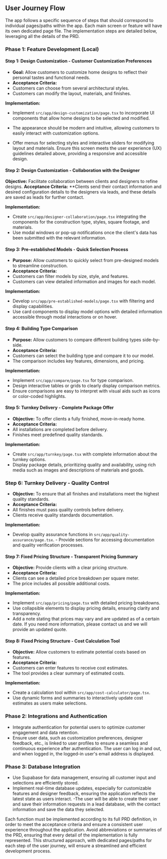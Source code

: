 ## User Journey Flow

The app follows a specific sequence of steps that should correspond to individual pages/paths within the app. Each main screen or feature will have its own dedicated page file. The implementation steps are detailed below, leveraging all the details of the PRD.

### Phase 1: Feature Development (Local)

#### Step 1: Design Customization - Customer Customization Preferences

- **Goal:** Allow customers to customize home designs to reflect their personal tastes and functional needs.
- **Acceptance Criteria:**
- Customers can choose from several architectural styles.
- Customers can modify the layout, materials, and finishes.

**Implementation:**
- Implement `src/app/design-customization/page.tsx` to incorporate UI components that allow home designs to be selected and modified.

- The appearance should be modern and intuitive, allowing customers to easily interact with customization options.
- Offer menus for selecting styles and interactive sliders for modifying layout and materials. Ensure this screen meets the user experience (UX) guidelines detailed above, providing a responsive and accessible design.

#### Step 2: Design Customization - Collaboration with the Designer

**Objective:** Facilitate collaboration between clients and designers to refine designs.
**Acceptance Criteria:**
**Clients send their contact information and desired configuration details to the designers via leads, and these details are saved as leads for further contact.

**Implementation:**
- Create `src/app/designer-collaboration/page.tsx` integrating the components for the construction type, styles, square footage, and materials.
- Use modal windows or pop-up notifications once the client's data has been submitted with the relevant information.

#### Step 3: Pre-established Models - Quick Selection Process

- **Purpose:** Allow customers to quickly select from pre-designed models to streamline construction.
- **Acceptance Criteria:**
- Customers can filter models by size, style, and features.
- Customers can view detailed information and images for each model.

**Implementation:**
- Develop `src/app/pre-established-models/page.tsx` with filtering and display capabilities.
- Use card components to display model options with detailed information accessible through modal interactions or on hover.

#### Step 4: Building Type Comparison

- **Purpose:** Allow customers to compare different building types side-by-side.
- **Acceptance Criteria:**
- Customers can select the building type and compare it to our model.
- The comparison includes key features, dimensions, and pricing.

**Implementation:**
- Implement `src/app/compare/page.tsx` for type comparison.
- Design interactive tables or grids to clearly display comparison metrics.
- Ensure comparisons are easy to interpret with visual aids such as icons or color-coded highlights.
#### Step 5: Turnkey Delivery - Complete Package Offer

- **Objective:** To offer clients a fully finished, move-in-ready home.
- **Acceptance Criteria:**
- All installations are completed before delivery.
- Finishes meet predefined quality standards.

**Implementation:**
- Create `src/app/turnkey/page.tsx` with complete information about the turnkey options.
- Display package details, prioritizing quality and availability, using rich media such as images and descriptions of materials and goods.

### Step 6: Turnkey Delivery - Quality Control

- **Objective:** To ensure that all finishes and installations meet the highest quality standards.
- **Acceptance Criteria:**
- All finishes must pass quality controls before delivery.
- Clients receive quality standards documentation.

**Implementation:**
- Develop quality assurance functions in `src/app/quality-assurance/page.tsx`. - Provide sections for accessing documentation and quality verification processes.

#### Step 7: Fixed Pricing Structure - Transparent Pricing Summary

- **Objective:** Provide clients with a clear pricing structure.
- **Acceptance Criteria:**
- Clients can see a detailed price breakdown per square meter.
- The price includes all possible additional costs.

**Implementation:**
- Implement `src/app/pricing/page.tsx` with detailed pricing breakdowns.
- Use collapsible elements to display pricing details, ensuring clarity and transparency.
- Add a note stating that prices may vary and are updated as of a certain date. If you need more information, please contact us and we will provide an updated quote.

#### Step 8: Fixed Pricing Structure - Cost Calculation Tool

- **Objective:** Allow customers to estimate potential costs based on features.
- **Acceptance Criteria:**
- Customers can enter features to receive cost estimates.
- The tool provides a clear summary of estimated costs.

**Implementation:**
- Create a calculation tool within `src/app/cost-calculator/page.tsx`.
- Use dynamic forms and summaries to interactively update cost estimates as users make selections.

### Phase 2: Integrations and Authentication

- Integrate authentication for potential users to optimize customer engagement and data retention.
- Ensure user data, such as customization preferences, designer feedback, etc., is linked to user profiles to ensure a seamless and continuous experience after authentication.
The user can log in and out, and when logged in, the logged-in user's email address is displayed.

### Phase 3: Database Integration

- Use Supabase for data management, ensuring all customer input and selections are efficiently stored.
- Implement real-time database updates, especially for customizable features and designer feedback, ensuring the application reflects the latest state as users interact.
-The user will be able to create their user and save their information requests in a lead database, with the contact information and save the data they selected.


Each function must be implemented according to its full PRD definition, in order to meet the acceptance criteria and ensure a consistent user experience throughout the application. Avoid abbreviations or summaries of the PRD, ensuring that every detail of the implementation is fully represented. This structured approach, with dedicated pages/paths for each step of the user journey, will ensure a streamlined and efficient development process.
```